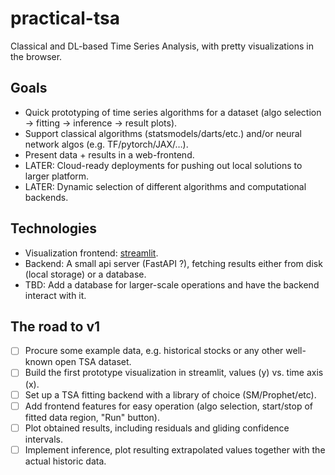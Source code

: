 # practical-tsa
Classical and DL-based Time Series Analysis, with pretty visualizations in the browser.

## Goals
* Quick prototyping of time series algorithms for a dataset (algo selection -> fitting -> inference -> result plots).
* Support classical algorithms (statsmodels/darts/etc.) and/or neural network algos (e.g. TF/pytorch/JAX/…).
* Present data + results in a web-frontend.
* LATER: Cloud-ready deployments for pushing out local solutions to larger platform.
* LATER: Dynamic selection of different algorithms and computational backends.

## Technologies
* Visualization frontend: [streamlit](https://github.com/streamlit/streamlit).
* Backend: A small api server (FastAPI ?), fetching results either from disk (local storage) or a database.
* TBD: Add a database for larger-scale operations and have the backend interact with it.

## The road to v1
- [ ] Procure some example data, e.g. historical stocks or any other well-known open TSA dataset.
- [ ] Build the first prototype visualization in streamlit, values (y) vs. time axis (x).
- [ ] Set up a TSA fitting backend with a library of choice (SM/Prophet/etc).
- [ ] Add frontend features for easy operation (algo selection, start/stop of fitted data region, "Run" button).
- [ ] Plot obtained results, including residuals and gliding confidence intervals.
- [ ] Implement inference, plot resulting extrapolated values together with the actual historic data.
